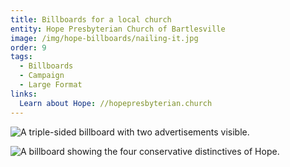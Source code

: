 ```yaml
---
title: Billboards for a local church
entity: Hope Presbyterian Church of Bartlesville
image: /img/hope-billboards/nailing-it.jpg
order: 9
tags:
  - Billboards
  - Campaign
  - Large Format
links:
  Learn about Hope: //hopepresbyterian.church
---
```


![A triple-sided billboard with two advertisements visible.](/img/hope-billboards/conservative-points.jpg)

![A billboard showing the four conservative distinctives of Hope.](/img/hope-billboards/lessons-and-carols.jpg)
